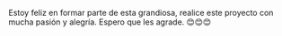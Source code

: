 Estoy feliz en formar parte de esta grandiosa, realice este proyecto con mucha pasión y alegría. Espero que les agrade. 😊😊😊
